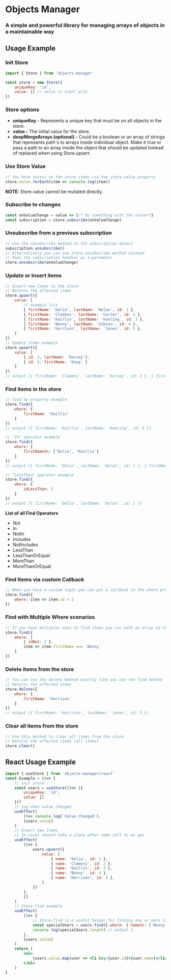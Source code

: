 # Objects Manager
### A simple and powerful library for managing arrays of objects in a maintainable way
## Usage Example
### Init Store
```javascript
import { Store } from 'objects-manager'

const store = new Store({
    uniqueKey: 'id',
    value: [] // value to start with
})
```
### Store options
+ **uniqueKey -**
Represents a unique key that must be on all objects in the store.
+ **value -**
The initial value for the store.
+ **deepMergeArrays (optional) -**
Could be a boolean or an array of strings that represents path`s to arrays inside individual object.
Make it true or pass a path to an array inside the object that should be updated instead of replaced when using Store.upsert.
### Use Store Value
```javascript
// You have access to the store items via the store value property
store.value.forEach(item => console.log(item))
```
**NOTE:** Store.value cannot be mutated directly.
### Subscribe to changes
```javascript
const onValueChange = value => {/* Do something with the value*/}
const subscription = store.subscribe(onValueChange)
```
### Unsubscribe from a previous subscription
```javascript
// Use the unsubscribe method on the subscription object
subscription.unsubscribe()
// Alternatively you can use Store.unsubscribe method instead
// Pass the subscription handler as a parameter
store.unsubscribe(onValueChange)
```
### Update or Insert items
```javascript
// Insert new items to the store
// Returns the effected items
store.upsert({
    value: [
        // example list
        { firstName: 'Delia', lastName: 'Nolan', id: 1 },
        { firstName: 'Clemens', lastName: 'Carter', id: 2 },
        { firstName: 'Kaitlin', lastName: 'Keeling', id: 3 },
        { firstName: 'Benny', lastName: 'Gibson', id: 4 },
        { firstName: 'Harrison', lastName: 'Jones', id: 5 },
    ]
})
// Update items example
store.upsert({
    value: [
        { id: 2, lastName: 'Harvey'},
        { id: 5, firstName: 'Doug' }
    ]
})
// output [{ firstName: 'Clemens', lastName: 'Harvey', id: 2 }, { firstName: 'Doug', lastName: 'Jones', id: 5 }]
```
### Find items in the store
```javascript
// find by property example
store.find({
    where: {
        firstName: 'Kaitlin'
    }
})
// output [{ firstName: 'Kaitlin', lastName: 'Keeling', id: 3 }]

// "In" operator example
store.find({
    where: {
        firstNameIn: ['Delia', 'Kaitlin']
    }
})
// output [{ firstName: 'Delia', lastName: 'Nolan', id: 1 }, { firstName: 'Kaitlin', lastName: 'Keeling', id: 3 }]

// "LessThan" operator example
store.find({
    where: {
        idLessThan: 2
    }
})
// output [{ firstName: 'Delia', lastName: 'Nolan', id: 1 }]
```
**List of all Find Operators**
+ Not
+ In
+ NotIn
+ Includes
+ NotIncludes
+ LessThan
+ LessThanOrEqual
+ MoreThan
+ MoreThanOrEqual
### Find Items via custom Callback
```javascript
// When you have a custom logic you can put a callback in the where property instead of options
store.find({
    where: item => item.id > 2
})
```
### Find with Multiple Where scenarios
```javascript
// If you have multiples ways to find items you can path an array to the where property
store.find({
    where: [
        { idNot: 2 },
        item => item.firstName === `Benny`
    ]
})
```
### Delete items from the store
```javascript
// You can use the delete method exactly like you use the find method
// Returns the effected items
store.delete({
    where: {
        firstName: 'Harrison'
    }
})
// output [{ firstName: 'Harrison', lastName: 'Jones', id: 5 }]
```
### Clear all items from the store
```javascript
// Use this method to clear all items from the store
// Returns the effected items (all items)
store.clear()
```
## React Usage Example
```jsx
import { useStore } from 'objects-manager/react'
const Example = ()=> {
    // init store
    const users = useStore(()=> ({
        uniqueKey: 'id',
        value: []
    }))
    // log when value changed
    useEffect(
        ()=> console.log(`Value Changed`),
        [users.value]
    )
    // Insert new items
    // In usual should take a place after some call to an api
    useEffect(
        ()=> {
            users.upsert({
                value: [
                    { name: 'Delia', id: 1 },
                    { name: 'Clemens', id: 2 },
                    { name: 'Kaitlin', id: 3 },
                    { name: 'Benny', id: 4 },
                    { name: 'Harrison', id: 5 },
                ]
            })
        },
        []
    )
    // Store.find example
    useEffect(
        ()=> {
            // Store.find is a useful helper for finding one or more items inside the store
            const specialUsers = users.find({ where: { nameIn: ['Benny', 'Harrison'] } })
            console.log(specialUsers.length) // output 2
        },
        [users.value]
    )
    return (
        <ul>
            {users.value.map(user => <li key={user.id}>{user.name}</li>)}
        </ul>
    )
}
```